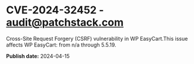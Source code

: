 # CVE-2024-32452 - audit@patchstack.com

Cross-Site Request Forgery (CSRF) vulnerability in WP EasyCart.This issue affects WP EasyCart: from n/a through 5.5.19.



**Publish date:** 2024-04-15
